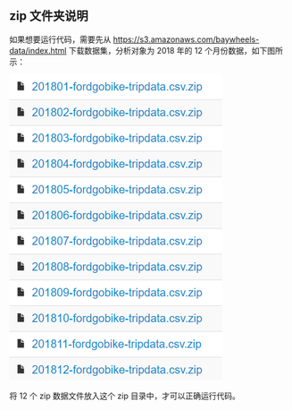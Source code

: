 ## zip 文件夹说明

如果想要运行代码，需要先从 https://s3.amazonaws.com/baywheels-data/index.html 下载数据集，分析对象为 2018 年的 12 个月份数据，如下图所示：

![](file_name.png)

将 12 个 zip 数据文件放入这个 zip 目录中，才可以正确运行代码。